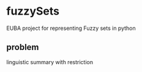 # fuzzySets
EUBA project for representing Fuzzy sets in python

## problem
linguistic summary with restriction
